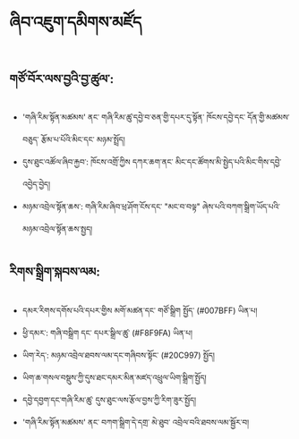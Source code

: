 # **ཞིབ་འཇུག་དམིགས་མཛོད**

## གཙོ་བོར་ལས་བྱའི་བྱ་ཚུལ་:

- 'གཞི་རིམ་སྟོན་མཚམས' ནང་ གཞི་རིམ་ཚུ་དབྱེ་བ་ཅན་གྱི་དཔར་དུ་སྟོན་ ཁོངས་དབྱེ་དང་ དོན་གྱི་མཚམས་བཅུད་ རྩོམ་པ་པོའི་མིང་དང་ མཉམ་སྤྲོད།
- དུས་ཐུང་འཚོལ་ཞིབ་རྐྱབ་: ཁོངས་འགྲོ་ཀྱིས དཀར་ཆག་ནང་ མིང་དང་ཚོགས་མི་སྤྱེད་པའི་མིང་གིས་དབྱེ་འབྱེད་བྱེད།
- མཉམ་འབྲེལ་སྟོན་ཆས་: གཞི་རིམ་ཞིབ་ཕྲ་ཤོག་ངོས་དང་ "མང་བ་བལྟ" ཞེས་པའི་བཀག་སྒྲིག་ཡོད་པའི་མཉམ་འབྲེལ་སྟོན་ཆས་སྤྱད།

## རིགས་སྒྲིག་སྐབས་ལམ:

- དམར་རིགས་དགོས་པའི་དཔར་གྱིས མགོ་མཚན་དང་ གཙོ་སྒྲིག སྤྱོད་ (#007BFF) ཡིན་པ།
- ཕྱི་དམར་: གཞི་བསྒྲིག དང་ དཔར་སྒྲིལ་ཚུ་ (#F8F9FA) ཡིན་པ།
- ཡིག་རེད་: མཉམ་འབྲེལ་ཐབས་ལམ་དང་གཞིབས་སྟོང་ (#20C997) སྤྱོད།
- ཡིག་ཆ་གསལ་བསྡུས་ཀྱི་དུས་ཐང་དམར་མིན་མཛད་འཕྲུལ་ཡིག་སྒྲིག་སྤྱོད།
- དབྱེ་དབྱག་དང་གཞི་རིམ་ཚུ་ དུས་ཐུང་ལས་རྩོལ་བྱས་ཀྱི་རིག་ཟུར་སྤྱོད།
- 'གཞི་རིམ་སྟོན་མཚམས' ནང་ བཀག་སྒྲིག་དེ་དགྲ་ མེ་ཐུབ་ འབྲེལ་བའི་ཐབས་ལམ་སྦྱོར་བ།
